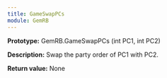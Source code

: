 ```yaml
---
title: GameSwapPCs
module: GemRB
---
```


**Prototype:** GemRB.GameSwapPCs (int PC1, int PC2)

**Description:**  Swap the party order of PC1 with PC2.

**Return value:** None
